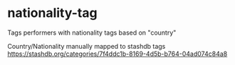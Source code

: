 # nationality-tag

Tags performers with nationality tags based on "country"

Country/Nationality manually mapped to stashdb tags https://stashdb.org/categories/7f4ddc1b-8169-4d5b-b764-04ad074c84a8